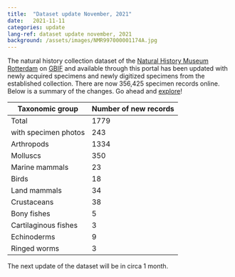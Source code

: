```yaml
---
title:  "Dataset update November, 2021"
date:   2021-11-11
categories: update
lang-ref: dataset update november, 2021
background: /assets/images/NMR997000001174A.jpg
---
```


The natural history collection dataset of the [Natural History Museum Rotterdam](https://www.hetnatuurhistorisch.nl/en) on [GBIF](https://www.gbif.org/) and available through this portal has been updated with newly acquired specimens and newly digitized specimens from the established collection. There are now 356,425 specimen records online. Below is a summary of the changes. Go ahead and [explore](https://hp-nhm-rotterdam.gbif-staging.org/data)!

Taxonomic group | Number of new records
---------- | ----------  
Total | 1779
with specimen photos | 243
Arthropods | 1334
Molluscs | 350
Marine mammals | 23
Birds | 18
Land mammals | 34
Crustaceans | 38
Bony fishes | 5
Cartilaginous fishes | 3
Echinoderms | 9
Ringed worms | 3

The next update of the dataset will be in circa 1 month.
